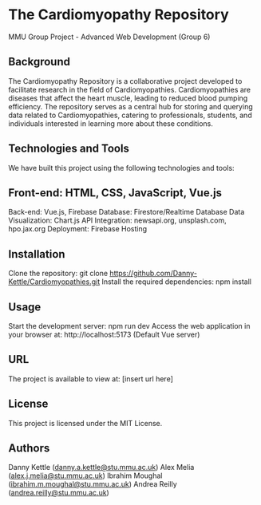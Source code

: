 # The Cardiomyopathy Repository

MMU Group Project - Advanced Web Development (Group 6)

## Background

The Cardiomyopathy Repository is a collaborative project developed to facilitate research in the field of Cardiomyopathies. Cardiomyopathies are diseases that affect the heart muscle, leading to reduced blood pumping efficiency. The repository serves as a central hub for storing and querying data related to Cardiomyopathies, catering to professionals, students, and individuals interested in learning more about these conditions.

## Technologies and Tools

We have built this project using the following technologies and tools:

## Front-end: HTML, CSS, JavaScript, Vue.js

Back-end: Vue.js, Firebase
Database: Firestore/Realtime Database
Data Visualization: Chart.js
API Integration: newsapi.org, unsplash.com, hpo.jax.org
Deployment: Firebase Hosting

## Installation

Clone the repository: git clone https://github.com/Danny-Kettle/Cardiomyopathies.git
Install the required dependencies: npm install

## Usage

Start the development server: npm run dev
Access the web application in your browser at: http://localhost:5173 (Default Vue server)

## URL

The project is available to view at: [insert url here]

## License

This project is licensed under the MIT License.

## Authors

Danny Kettle (danny.a.kettle@stu.mmu.ac.uk)
Alex Melia (alex.j.melia@stu.mmu.ac.uk)
Ibrahim Moughal (ibrahim.m.moughal@stu.mmu.ac.uk)
Andrea Reilly (andrea.reilly@stu.mmu.ac.uk)
